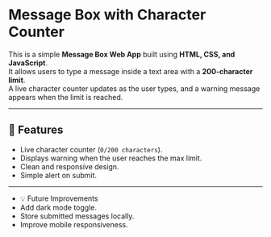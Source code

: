 # Message Box with Character Counter

This is a simple **Message Box Web App** built using **HTML, CSS, and JavaScript**.  
It allows users to type a message inside a text area with a **200-character limit**.  
A live character counter updates as the user types, and a warning message appears when the limit is reached.

---

## 🚀 Features
- Live character counter (`0/200 characters`).
- Displays warning when the user reaches the max limit.
- Clean and responsive design.
- Simple alert on submit.

---

- 💡 Future Improvements
 - Add dark mode toggle.
 - Store submitted messages locally.
 - Improve mobile responsiveness.
